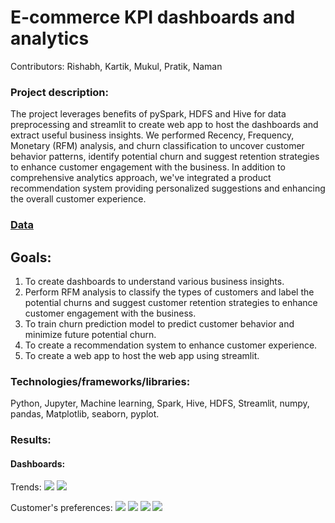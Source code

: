 # E-commerce KPI dashboards and analytics
Contributors: Rishabh, Kartik, Mukul, Pratik, Naman

### Project description: 
The project leverages benefits of pySpark, HDFS and Hive for data preprocessing and streamlit to create web app to host the dashboards and extract useful business insights. We performed Recency, Frequency, Monetary (RFM) analysis, and churn classification to uncover customer behavior patterns, identify potential churn and suggest retention strategies to enhance customer engagement with the business. In addition to comprehensive analytics approach, we've integrated a product recommendation system providing personalized suggestions and enhancing the overall customer experience. 

### [Data](https://drive.google.com/drive/folders/1pVRpTNfTgMeqpEHQ_Zz-GPc1c8M4KTza?usp=drive_link)

## Goals: 
1. To create dashboards to understand various business insights.
2. Perform RFM analysis to classify the types of customers and label the potential churns and suggest customer retention strategies to enhance customer engagement with the business.
3. To train churn prediction model to predict customer behavior and minimize future potential churn. 
4. To create a recommendation system to enhance customer experience.
5. To create a web app to host the web app using streamlit.

### Technologies/frameworks/libraries:
Python, Jupyter, Machine learning, Spark, Hive, HDFS, Streamlit, numpy, pandas, Matplotlib, seaborn, pyplot.

### Results:
#### Dashboards:
Trends:
![](https://github.com/littlebear27/E-commerce-KPI-dashboards-and-analytics/blob/main/Results/Trend1.png)
![](https://github.com/littlebear27/E-commerce-KPI-dashboards-and-analytics/blob/main/Results/Trend2.png)

Customer's preferences:
![](https://github.com/littlebear27/E-commerce-KPI-dashboards-and-analytics/blob/main/Results/Customer_prefereence1.png)
![](https://github.com/littlebear27/E-commerce-KPI-dashboards-and-analytics/blob/main/Results/Customer_prefernce2.png)
![](https://github.com/littlebear27/E-commerce-KPI-dashboards-and-analytics/blob/main/Results/Customer_prefernce3.png)
![](https://github.com/littlebear27/E-commerce-KPI-dashboards-and-analytics/blob/main/Results/Customer_prefernces4.png)




